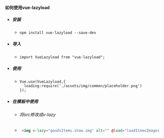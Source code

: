 #### 如何使用vue-lazyload

- ##### 安装

  - ```
    npm install vue-lazyload --save-dev
    ```

    

- ##### 导入

  - ```
    import VueLazyload from "vue-lazyload";
    ```

- ##### 使用

  - ```
    Vue.use(VueLazyload,{
      loading:require('./assets/img/common/placeholder.png')
    });
    
    ```

- ##### 在模板中使用

  - ###### 将src修改成v-lazy

  - ```html
     <img v-lazy="goodsItems.show.img" alt="" @load="loadItemsImages"@click="itemClick" key="">
    ```

    